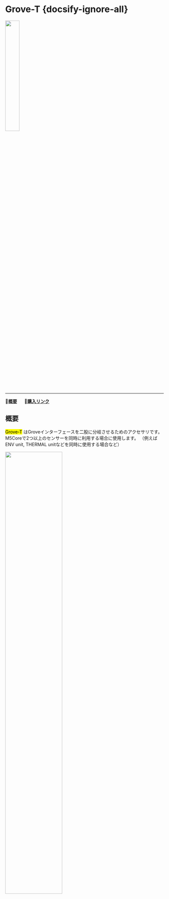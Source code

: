 # Grove-T {docsify-ignore-all}

<img src="assets/img/product_pics/accessory/grove_t_01.png" width="30%" height="30%">

***

:memo:**[概要](#概要)**&nbsp;&nbsp;&nbsp;&nbsp;&nbsp;&nbsp;🛒**[購入リンク](https://www.aliexpress.com/store/product/M5Stack-New-Grove-T-Connector-5pcs-a-Pack-PH2-0-4Pin-T-Type-Grove-Header-Connector/3226069_32974530633.html?spm=a2g1y.12024536.productList_5885013.subject_1)**

## 概要

<mark>Grove-T</mark> はGroveインターフェースを二股に分岐させるためのアクセサリです。M5Coreで2つ以上のセンサーを同時に利用する場合に使用します。 （例えばENV unit, THERMAL unitなどを同時に使用する場合など）

<img src="assets/img/product_pics/accessory/grove_t_02.png" width="60%" height="60%">

<!-- ## Related Link -->

<!-- - **[Example](en/file_to_display_null)** -->
<!-- - **[Purchase](https://item.taobao.com/item.htm?spm=a1z10.3-c.w4002-1172588106.15.38ac425eE9FEZJ&id=587199895559)** -->

<!-- <figure>
    <img src="assets/img/product_pics/accessory/lego_cable_01.jpg" alt="lego_cable_01" width="300px" height="300px">
</figure> -->